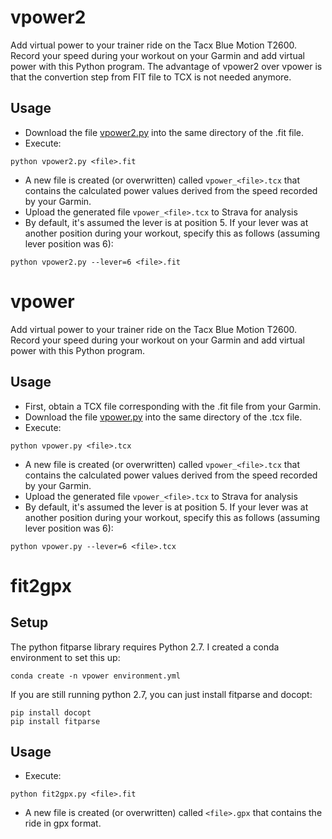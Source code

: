 # vpower2
Add virtual power to your trainer ride on the Tacx Blue Motion T2600. Record your speed during your workout on your Garmin and add virtual power with this Python program. The advantage of vpower2 over vpower is that the convertion step from FIT file to TCX is not needed anymore.

## Usage
- Download the file [vpower2.py](https://github.com/cast42/vpower/blob/master/vpower2.py) into the same directory of the .fit file.
- Execute:
```
python vpower2.py <file>.fit
```
- A new file is created (or overwritten) called `vpower_<file>.tcx` that contains the calculated power values derived from the speed recorded by your Garmin.
- Upload the generated file `vpower_<file>.tcx` to Strava for analysis
- By default, it's assumed the lever is at position 5. If your lever was at another position during your workout, specify this as follows (assuming lever position was 6):
```
python vpower2.py --lever=6 <file>.fit
```

# vpower
Add virtual power to your trainer ride on the Tacx Blue Motion T2600. Record your speed during your workout on your Garmin and add virtual power with this Python program. 

## Usage
- First, obtain a TCX file corresponding with the .fit file from your Garmin.
- Download the file [vpower.py](https://github.com/cast42/vpower/blob/master/vpower.py) into the same directory of the .tcx file.
- Execute:
```
python vpower.py <file>.tcx
```
- A new file is created (or overwritten) called `vpower_<file>.tcx` that contains the calculated power values derived from the speed recorded by your Garmin.
- Upload the generated file `vpower_<file>.tcx` to Strava for analysis
- By default, it's assumed the lever is at position 5. If your lever was at another position during your workout, specify this as follows (assuming lever position was 6):
```
python vpower.py --lever=6 <file>.tcx
```

# fit2gpx

## Setup
The python fitparse library requires Python 2.7. I created a conda environment to set this up:
```
conda create -n vpower environment.yml
```
If you are still running python 2.7, you can just install fitparse and docopt:
```
pip install docopt
pip install fitparse
```

## Usage
- Execute:
```
python fit2gpx.py <file>.fit
```
- A new file is created (or overwritten) called `<file>.gpx` that contains the ride in gpx format.

